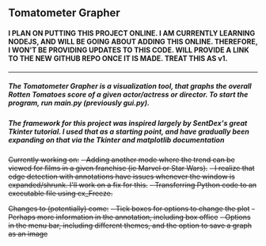 ## Tomatometer Grapher

#### I PLAN ON PUTTING THIS PROJECT ONLINE. I AM CURRENTLY LEARNING NODEJS, AND WILL BE GOING ABOUT ADDING THIS ONLINE. THEREFORE, I WON'T BE PROVIDING UPDATES TO THIS CODE. WILL PROVIDE A LINK TO THE NEW GITHUB REPO ONCE IT IS MADE. TREAT THIS AS v1.

---

##### The Tomatometer Grapher is a visualization tool, that graphs the overall Rotten Tomatoes score of a given actor/actress or director. To start the program, run main.py (previously gui.py).
##### The framework for this project was inspired largely by SentDex's great Tkinter tutorial. I used that as a starting point, and have gradually been expanding on that via the Tkinter and matplotlib documentation

~~Currently working on:~~
 ~~- Adding another mode where the trend can be viewed for films in a given franchise (ie Marvel or Star Wars).~~
 ~~- I realize that edge detection with annotations have issues whenever the window is expanded/shrunk. I'll work on a fix for this.~~
 ~~- Transferring Python code to an executable file using cx_Freeze.~~

~~Changes to (potentially) come:~~
~~- Tick boxes for options to change the plot~~
~~- Perhaps more information in the annotation, including box office~~
~~- Options in the menu bar, including different themes, and the option to save a graph as an image~~
